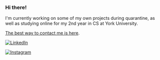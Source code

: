 ### Hi there!

<p>
I'm currently working on some of my own projects during quarantine, as well as studying online for my 2nd year in CS at York University.
</p>
<p>
<a href="mailto:HusseinEsmailContact@gmail.com">The best way to contact me is here</a>.
</p>


<div>
	<p><a href="https://www.linkedin.com/in/hussein-e-362585126"><img src="https://img.shields.io/badge/LinkedIn--_.svg?style=flat&logo=linkedin" alt="LinkedIn"</a></p>
	<p><a href="https://www.instagram.com/husseinesmailcode"><img src="https://img.shields.io/badge/Instagram--_.svg?style=flat&logo=instagram" alt="Instagram"></a></p>
<div>
